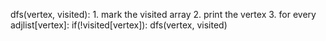 dfs(vertex, visited):
    1. mark the visited array 
    2. print the vertex
    3. for every adjlist[vertex]:
        if(!visited[vertex]):
            dfs(vertex, visited)
